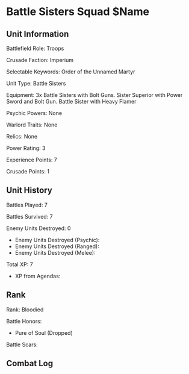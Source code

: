 Battle Sisters Squad $Name
====

Unit Information
----

Battlefield Role: Troops

Crusade Faction: Imperium

Selectable Keywords: Order of the Unnamed Martyr

Unit Type: Battle Sisters

Equipment: 3x Battle Sisters with Bolt Guns. Sister Superior with Power Sword and Bolt Gun. Battle Sister with Heavy Flamer

Psychic Powers: None

Warlord Traits: None

Relics: None

Power Rating: 3

Experience Points: 7

Crusade Points: 1


Unit History
---
Battles Played: 7

Battles Survived: 7

Enemy Units Destroyed: 0
* Enemy Units Destroyed (Psychic):
* Enemy Units Destroyed (Ranged): 
* Enemy Units Destroyed (Melee):

Total XP: 7
* XP from Agendas:

Rank
----
Rank: Bloodied

Battle Honors:
* Pure of Soul (Dropped)

Battle Scars:


Combat Log
---
